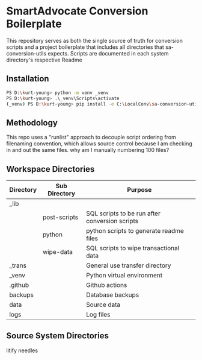 ﻿# SmartAdvocate Conversion Boilerplate
This repository serves as both the single source of truth for conversion scripts and a project boilerplate that includes all directories that sa-conversion-utils expects.
Scripts are documented in each system directory's respective Readme

## Installation
``` bash
PS D:\kurt-young> python -m venv _venv
PS D:\kurt-young> .\_venv\Scripts\activate
(_venv) PS D:\kurt-young> pip install -e C:\LocalConv\sa-conversion-utils\
```
## Methodology
This repo uses a "runlist" approach to decouple script ordering from filenaming convention, which allows source control because I am checking in and out the same files. why am I manually numbering 100 files?

## Workspace Directories
| Directory | Sub Directory | Purpose |
| -- | -- | -- |
_lib | |
||post-scripts|SQL scripts to be run after conversion scripts|
||python|python scripts to generate readme files|
||wipe-data|SQL scripts to wipe transactional data|
_trans | | General use transfer directory
_venv | | Python virtual environment
.github | | Github actions
backups | | Database backups
data | | Source data
logs | | Log files

## Source System Directories
litify
needles
